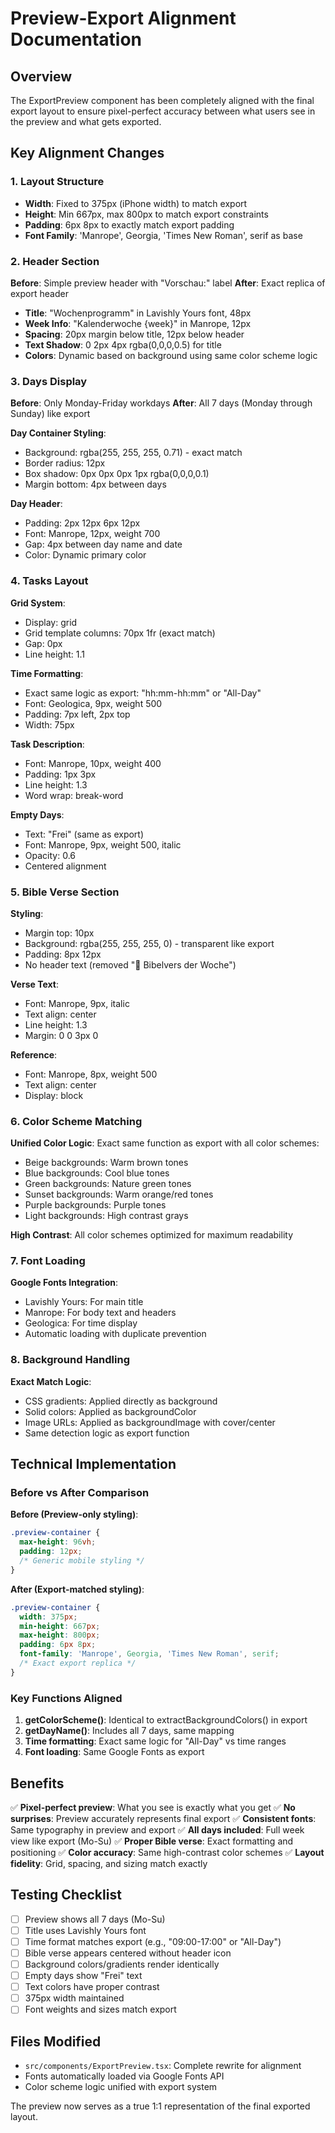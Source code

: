 # Preview-Export Alignment Documentation

## Overview

The ExportPreview component has been completely aligned with the final export layout to ensure pixel-perfect accuracy between what users see in the preview and what gets exported.

## Key Alignment Changes

### 1. Layout Structure
- **Width**: Fixed to 375px (iPhone width) to match export
- **Height**: Min 667px, max 800px to match export constraints
- **Padding**: 6px 8px to exactly match export padding
- **Font Family**: 'Manrope', Georgia, 'Times New Roman', serif as base

### 2. Header Section
**Before**: Simple preview header with "Vorschau:" label
**After**: Exact replica of export header
- **Title**: "Wochenprogramm" in Lavishly Yours font, 48px
- **Week Info**: "Kalenderwoche {week}" in Manrope, 12px
- **Spacing**: 20px margin below title, 12px below header
- **Text Shadow**: 0 2px 4px rgba(0,0,0,0.5) for title
- **Colors**: Dynamic based on background using same color scheme logic

### 3. Days Display
**Before**: Only Monday-Friday workdays
**After**: All 7 days (Monday through Sunday) like export

**Day Container Styling**:
- Background: rgba(255, 255, 255, 0.71) - exact match
- Border radius: 12px
- Box shadow: 0px 0px 0px 1px rgba(0,0,0,0.1)
- Margin bottom: 4px between days

**Day Header**:
- Padding: 2px 12px 6px 12px
- Font: Manrope, 12px, weight 700
- Gap: 4px between day name and date
- Color: Dynamic primary color

### 4. Tasks Layout
**Grid System**:
- Display: grid
- Grid template columns: 70px 1fr (exact match)
- Gap: 0px
- Line height: 1.1

**Time Formatting**:
- Exact same logic as export: "hh:mm-hh:mm" or "All-Day"
- Font: Geologica, 9px, weight 500
- Padding: 7px left, 2px top
- Width: 75px

**Task Description**:
- Font: Manrope, 10px, weight 400
- Padding: 1px 3px
- Line height: 1.3
- Word wrap: break-word

**Empty Days**:
- Text: "Frei" (same as export)
- Font: Manrope, 9px, weight 500, italic
- Opacity: 0.6
- Centered alignment

### 5. Bible Verse Section
**Styling**:
- Margin top: 10px
- Background: rgba(255, 255, 255, 0) - transparent like export
- Padding: 8px 12px
- No header text (removed "📖 Bibelvers der Woche")

**Verse Text**:
- Font: Manrope, 9px, italic
- Text align: center
- Line height: 1.3
- Margin: 0 0 3px 0

**Reference**:
- Font: Manrope, 8px, weight 500
- Text align: center
- Display: block

### 6. Color Scheme Matching
**Unified Color Logic**: Exact same function as export with all color schemes:
- Beige backgrounds: Warm brown tones
- Blue backgrounds: Cool blue tones  
- Green backgrounds: Nature green tones
- Sunset backgrounds: Warm orange/red tones
- Purple backgrounds: Purple tones
- Light backgrounds: High contrast grays

**High Contrast**: All color schemes optimized for maximum readability

### 7. Font Loading
**Google Fonts Integration**:
- Lavishly Yours: For main title
- Manrope: For body text and headers
- Geologica: For time display
- Automatic loading with duplicate prevention

### 8. Background Handling
**Exact Match Logic**:
- CSS gradients: Applied directly as background
- Solid colors: Applied as backgroundColor
- Image URLs: Applied as backgroundImage with cover/center
- Same detection logic as export function

## Technical Implementation

### Before vs After Comparison

**Before (Preview-only styling)**:
```css
.preview-container {
  max-height: 96vh;
  padding: 12px;
  /* Generic mobile styling */
}
```

**After (Export-matched styling)**:
```css
.preview-container {
  width: 375px;
  min-height: 667px;
  max-height: 800px;
  padding: 6px 8px;
  font-family: 'Manrope', Georgia, 'Times New Roman', serif;
  /* Exact export replica */
}
```

### Key Functions Aligned

1. **getColorScheme()**: Identical to extractBackgroundColors() in export
2. **getDayName()**: Includes all 7 days, same mapping
3. **Time formatting**: Exact same logic for "All-Day" vs time ranges
4. **Font loading**: Same Google Fonts as export

## Benefits

✅ **Pixel-perfect preview**: What you see is exactly what you get
✅ **No surprises**: Preview accurately represents final export
✅ **Consistent fonts**: Same typography in preview and export
✅ **All days included**: Full week view like export (Mo-Su)
✅ **Proper Bible verse**: Exact formatting and positioning
✅ **Color accuracy**: Same high-contrast color schemes
✅ **Layout fidelity**: Grid, spacing, and sizing match exactly

## Testing Checklist

- [ ] Preview shows all 7 days (Mo-Su)
- [ ] Title uses Lavishly Yours font
- [ ] Time format matches export (e.g., "09:00-17:00" or "All-Day")
- [ ] Bible verse appears centered without header icon
- [ ] Background colors/gradients render identically
- [ ] Empty days show "Frei" text
- [ ] Text colors have proper contrast
- [ ] 375px width maintained
- [ ] Font weights and sizes match export

## Files Modified

- `src/components/ExportPreview.tsx`: Complete rewrite for alignment
- Fonts automatically loaded via Google Fonts API
- Color scheme logic unified with export system

The preview now serves as a true 1:1 representation of the final exported layout.